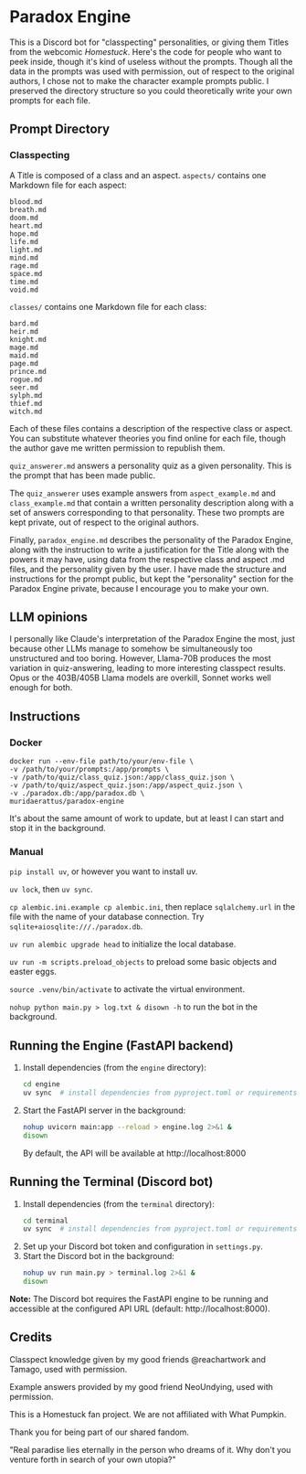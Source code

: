 # Paradox Engine

This is a Discord bot for "classpecting" personalities, or giving them Titles from the webcomic _Homestuck_. Here's the code for people who want to peek inside, though it's kind of useless without the prompts. Though all the data in the prompts was used with permission, out of respect to the original authors, I chose not to make the character example prompts public. I preserved the directory structure so you could theoretically write your own prompts for each file.

## Prompt Directory

### Classpecting

A Title is composed of a class and an aspect. `aspects/` contains one Markdown file for each aspect:

```
blood.md
breath.md
doom.md
heart.md
hope.md
life.md
light.md
mind.md
rage.md
space.md
time.md
void.md
```

`classes/` contains one Markdown file for each class:

```
bard.md
heir.md
knight.md
mage.md
maid.md
page.md
prince.md
rogue.md
seer.md
sylph.md
thief.md
witch.md
```

Each of these files contains a description of the respective class or aspect. You can substitute whatever theories you find online for each file, though the author gave me written permission to republish them.

`quiz_answerer.md` answers a personality quiz as a given personality. This is the prompt that has been made public.

The `quiz_answerer` uses example answers from `aspect_example.md` and `class_example.md` that contain a written personality description along with a set of answers corresponding to that personality. These two prompts are kept private, out of respect to the original authors.

Finally, `paradox_engine.md` describes the personality of the Paradox Engine, along with the instruction to write a justification for the Title along with the powers it may have, using data from the respective class and aspect .md files, and the personality given by the user. I have made the structure and instructions for the prompt public, but kept the "personality" section for the Paradox Engine private, because I encourage you to make your own.

## LLM opinions

I personally like Claude's interpretation of the Paradox Engine the most, just because other LLMs manage to somehow be simultaneously too unstructured and too boring. However, Llama-70B produces the most variation in quiz-answering, leading to more interesting classpect results. Opus or the 403B/405B Llama models are overkill, Sonnet works well enough for both.

## Instructions

### Docker

```
docker run --env-file path/to/your/env-file \
-v /path/to/your/prompts:/app/prompts \
-v /path/to/quiz/class_quiz.json:/app/class_quiz.json \
-v /path/to/quiz/aspect_quiz.json:/app/aspect_quiz.json \
-v ./paradox.db:/app/paradox.db \
muridaerattus/paradox-engine
```

It's about the same amount of work to update, but at least I can start and stop it in the background.

### Manual

`pip install uv`, or however you want to install uv.

`uv lock`, then `uv sync`.

`cp alembic.ini.example cp alembic.ini`, then replace `sqlalchemy.url` in the file with the name of your database connection. Try `sqlite+aiosqlite:///./paradox.db`.

`uv run alembic upgrade head` to initialize the local database.

`uv run -m scripts.preload_objects` to preload some basic objects and easter eggs.

`source .venv/bin/activate` to activate the virtual environment.

`nohup python main.py > log.txt & disown -h` to run the bot in the background.

## Running the Engine (FastAPI backend)

1. Install dependencies (from the `engine` directory):
   ```bash
   cd engine
   uv sync  # install dependencies from pyproject.toml or requirements.txt
   ```
2. Start the FastAPI server in the background:
   ```bash
   nohup uvicorn main:app --reload > engine.log 2>&1 &
   disown
   ```
   By default, the API will be available at http://localhost:8000

## Running the Terminal (Discord bot)

1. Install dependencies (from the `terminal` directory):
   ```bash
   cd terminal
   uv sync  # install dependencies from pyproject.toml or requirements.txt
   ```
2. Set up your Discord bot token and configuration in `settings.py`.
3. Start the Discord bot in the background:
   ```bash
   nohup uv run main.py > terminal.log 2>&1 &
   disown
   ```

**Note:** The Discord bot requires the FastAPI engine to be running and accessible at the configured API URL (default: http://localhost:8000).

## Credits

Classpect knowledge given by my good friends @reachartwork and Tamago, used with permission.

Example answers provided by my good friend NeoUndying, used with permission.

This is a Homestuck fan project. We are not affiliated with What Pumpkin.

Thank you for being part of our shared fandom.

"Real paradise lies eternally in the person who dreams of it. Why don't you venture forth in search of your own utopia?"